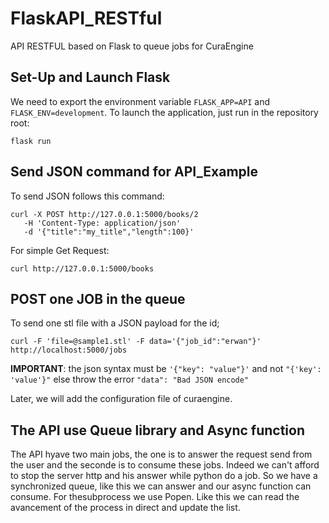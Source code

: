 # FlaskAPI_RESTful
API RESTFUL based on Flask to queue jobs for CuraEngine

## Set-Up and Launch Flask
We need to export the environment variable `FLASK_APP=API` and `FLASK_ENV=development`.
To launch the application, just run in the repository root:
```
flask run
```

## Send JSON command for API_Example
To send JSON follows this command: 

```
curl -X POST http://127.0.0.1:5000/books/2
   -H 'Content-Type: application/json'
   -d '{"title":"my_title","length":100}'
```

For simple Get Request:
```
curl http://127.0.0.1:5000/books
```

## POST one JOB in the queue
To send one stl file with a JSON payload for the id;

```
curl -F 'file=@sample1.stl' -F data='{"job_id":"erwan"}' http://localhost:5000/jobs
```
**IMPORTANT**: the json syntax must be `'{"key": "value"}'` and not `"{'key': 'value'}"` else throw the error `"data": "Bad JSON encode"`

Later, we will add the configuration file of curaengine.

## The API use Queue library and Async function
The API hyave two main jobs, the one is to answer the request send from the user and the seconde is to consume these jobs. Indeed we can't afford to stop the server http and his answer while python do a job. So we have a synchronized queue, like this we can answer and our async function can consume.
For thesubprocess we use Popen. Like this we can read the avancement of the process in direct and update the list.